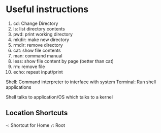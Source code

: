 # Useful instructions

1. cd: Change Directory
2. ls: list directory contents
3. pwd: print working directory
4. mkdir: make new directory
5. rmdir: remove directory
6. cat: show file contents
7. man: command manual
8. less: show file content by page (better than cat)
9. rm: remove file
10. echo: repeat input/print

Shell: Command interpreter to interface with system
Terminal: Run shell applications

Shell talks to application/OS which talks to a kernel

## Location Shortcuts

`~`: Shortcut for Home
`/`: Root
